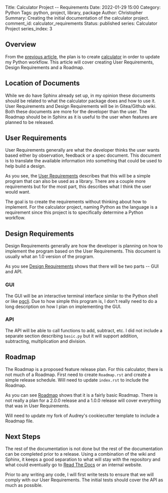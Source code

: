 Title: Calculator Project -- Requirements
Date: 2022-01-29 15:00
Category: Python
Tags: python, project, library, package
Author: Christopher
Summary: Creating the initial documentation of the calculator project.
comment_id: calculator_requirements
Status: published
series: Calculator Project
series_index: 3

## Overview

From the 
[previous article]({filename}/python/2022-01-22-calculator_project_setup.md),
the plan is to create [calculator](https://github.com/cetyler/calculator) in
order to update my Python workflow.
This article will cover creating User Requirements, Design Requirements and a
Roadmap.

## Location of Documents

While we do have Sphinx already set up, in my opinion these documents should be
related to what the calculator package does and how to use it.
User Requirements and Design Requirements will be in Gitea/Github wiki.
Both these documents are more for the developer than the user.
The Roadmap should be in Sphinx as it is useful to the user when features are
planned to be released.

## User Requirements

User Requirements generally are what the developer thinks the user wants based
either by observation, feedback or a spec document.
This document is to translate the available information into something that
could be used to help build a design.

As you see, the
[User Requirements](https://github.com/cetyler/calculator/wiki/User-Requirements)
describes that this will be a simple program that can also be used as a
library.
There are a couple more requirements but for the most part, this describes what
I think the user would want.

The goal is to create the requirements without thinking about how to implement.
For the calculator project, naming Python as the language is a requirement
since this project is to specifically determine a Python workflow.

## Design Requirements

Design Requirements generally are how the developer is planning on how to
implement the program based on the User Requirements.
This document is usually what an 1.0 version of the program.

As you see
[Design Requirements](https://github.com/cetyler/calculator/wiki/Design-Requirements)
shows that there will be two parts -- GUI and API.

### GUI

The GUI will be an interactive terminal interface similar to the Python shell
or like
[pgcli](https://www.pgcli.com/).
Due to how simple this program is, I don't really need to do a long description
on how I plan on implementing the GUI.

### API

The API will be able to call functions to add, subtract, etc.
I did not include a separate section describing `basic.py` but it will support
addition, subtracting, multiplication and division.

## Roadmap

The Roadmap is a proposed feature release plan.
For this calculator, there is not much of a Roadmap.
First need to create `Roadmap.rst` and create a simple release schedule.
Will need to update `index.rst` to include the Roadmap.

As you can see
[Roadmap](https://github.com/cetyler/calculator/blob/develop/ROADMAP.rst) shows
that it is a fairly basic Roadmap.
There is not really a plan for a 2.0.0 release and a 1.0.0 release will cover
everything that was in User Requirements.

Will need to update my fork of Audrey's cookiecutter template to include a
Roadmap file.

## Next Steps

The rest of the documentation is not done but the rest of the documentation can
be completed prior to a release.
Using a combination of the wiki and Sphinx, it keeps a good separation to what
will stay with the repository and what could eventually go to
[Read The Docs](https://readthedocs.org/) or an internal website.

Prior to any writing any code, I will first write tests to ensure that we will
comply with our User Requirements.
The initial tests should cover the API as much as possible.
